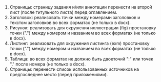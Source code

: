 1. Страницы: страницу задания и/или аннотации перенести на второй лист (после титульного листа) перед оглавлением.
1. Заголовок: реализовать точки между номерами заголовков и текстом заголовков во всех форматах (не только в docx).
1. Рисунок: реализовать для окружения иллюстрации (fig) простановку точки (".") между номером и названием во всех форматах (не только в docx).
1. Листинг: реализовать для окружения листинга (exm) простановку точки (".") между номером и названием во всех форматах (не только в docx).
1. Таблица: во всех форматах не должно быть двоеточий ":" или точек "." после номера  (не только в docx).
1. Страницы: перенести список использованных источников на предпоследнее место (перед приложениями).

